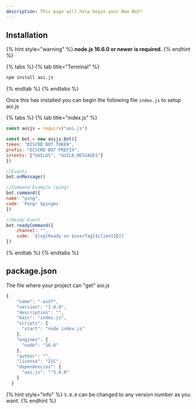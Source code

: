```yaml
---
description: This page will help begin your New Bot!
---
```


## Installation

{% hint style="warning" %}
**node.js 16.6.0 or newer is required.**
{% endhint %}

{% tabs %}
{% tab title="Terminal" %}
```bash
npm install aoi.js
```
{% endtab %}
{% endtabs %}

Once this has installed you can begin the following file `index.js` to setup aoi.js

{% tabs %}
{% tab title="index.js" %}
```js
const aoijs = require("aoi.js")

const bot = new aoijs.Bot({
token: "DISCRD BOT TOKEN",
prefix: "DISCRD BOT PREFIX",
intents: ["GUILDS", "GUILD_MESSAGES"]
})

//Events
bot.onMessage()

//Command Example (ping)
bot.command({
name: "ping",
code: `Pong! $pingms`
})

//Ready Event
bot.readyCommand({
    channel: "",
    code: `$log[Ready on $userTag[$clientID]]`
})
```
{% endtab %}
{% endtabs %}

## package.json

The file where your project can "get" aoi.js

```javascript
{
    "name": "-asdf",
    "version": "1.0.0",
    "description": "",
    "main": "index.js",
    "scripts": {
      "start": "node index.js"
    },
    "engines": {
      "node": "16.6"
    },
    "author": "",
    "license": "ISC",
    "dependencies": {
      "aoi.js": "^5.0.0"
    }
  }
```

{% hint style="info" %}
`5.0.0` can be changed to any version number as you want.
{% endhint %}
